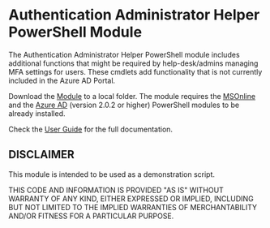 # Authentication Administrator Helper PowerShell Module

The Authentication Administrator Helper PowerShell module includes additional functions that might be required by help-desk/admins managing MFA settings for users. These cmdlets add functionality that is not currently included in the Azure AD Portal.

Download the [Module](authadmin.psm1) to a local folder. The module requires the [MSOnline](https://docs.microsoft.com/en-us/powershell/module/msonline/?view=azureadps-1.0) and the [Azure AD](https://docs.microsoft.com/en-us/powershell/azure/active-directory/install-adv2?view=azureadps-2.0) (version 2.0.2 or higher) PowerShell modules to be already installed.

Check the [User Guide](Docs/AuthAdmin-UserGuide.md) for the full documentation.

## DISCLAIMER

This module is intended to be used as a demonstration script.

THIS CODE AND INFORMATION IS PROVIDED "AS IS" WITHOUT WARRANTY OF
ANY KIND, EITHER EXPRESSED OR IMPLIED, INCLUDING BUT NOT LIMITED TO
THE IMPLIED WARRANTIES OF MERCHANTABILITY AND/OR FITNESS FOR A
PARTICULAR PURPOSE.
